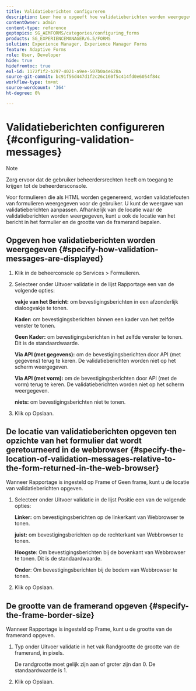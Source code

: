 ```yaml
---
title: Validatieberichten configureren
description: Leer hoe u opgeeft hoe validatieberichten worden weergegeven en waar deze zich bevinden ten opzichte van het formulier dat wordt geretourneerd in de webbrowser.
contentOwner: admin
content-type: reference
geptopics: SG_AEMFORMS/categories/configuring_forms
products: SG_EXPERIENCEMANAGER/6.5/FORMS
solution: Experience Manager, Experience Manager Forms
feature: Adaptive Forms
role: User, Developer
hide: true
hidefromtoc: true
exl-id: 1172f1f2-b297-4021-a9ee-507b0a4e628a
source-git-commit: bc91f56d447d1f2c26c160f5c414fd0e6054f84c
workflow-type: tm+mt
source-wordcount: '364'
ht-degree: 0%

---
```


# Validatieberichten configureren {#configuring-validation-messages}

>[!NOTE]
> 
> Zorg ervoor dat de gebruiker beheerdersrechten heeft om toegang te krijgen tot de beheerdersconsole.

Voor formulieren die als HTML worden gegenereerd, worden validatiefouten van formulieren weergegeven voor de gebruiker. U kunt de weergave van validatieberichten aanpassen. Afhankelijk van de locatie waar de validatieberichten worden weergegeven, kunt u ook de locatie van het bericht in het formulier en de grootte van de framerand bepalen.

## Opgeven hoe validatieberichten worden weergegeven {#specify-how-validation-messages-are-displayed}

1. Klik in de beheerconsole op Services > Formulieren.
1. Selecteer onder Uitvoer validatie in de lijst Rapportage een van de volgende opties:

   **vakje van het Bericht:** om bevestigingsberichten in een afzonderlijk dialoogvakje te tonen.

   **Kader:** om bevestigingsberichten binnen een kader van het zelfde venster te tonen.

   **Geen Kader:** om bevestigingsberichten in het zelfde venster te tonen. Dit is de standaardwaarde.

   **Via API (met gegevens):** om de bevestigingsberichten door API (met gegevens) terug te keren. De validatieberichten worden niet op het scherm weergegeven.

   **Via API (met vorm):** om de bevestigingsberichten door API (met de vorm) terug te keren. De validatieberichten worden niet op het scherm weergegeven.

   **niets:** om bevestigingsberichten niet te tonen.

1. Klik op Opslaan.

## De locatie van validatieberichten opgeven ten opzichte van het formulier dat wordt geretourneerd in de webbrowser {#specify-the-location-of-validation-messages-relative-to-the-form-returned-in-the-web-browser}

Wanneer Rapportage is ingesteld op Frame of Geen frame, kunt u de locatie van validatieberichten opgeven.

1. Selecteer onder Uitvoer validatie in de lijst Positie een van de volgende opties:

   **Linker:** om bevestigingsberichten op de linkerkant van Webbrowser te tonen.

   **juist:** om bevestigingsberichten op de rechterkant van Webbrowser te tonen.

   **Hoogste**: Om bevestigingsberichten bij de bovenkant van Webbrowser te tonen. Dit is de standaardwaarde.

   **Onder**: Om bevestigingsberichten bij de bodem van Webbrowser te tonen.

1. Klik op Opslaan.

## De grootte van de framerand opgeven {#specify-the-frame-border-size}

Wanneer Rapportage is ingesteld op Frame, kunt u de grootte van de framerand opgeven.

1. Typ onder Uitvoer validatie in het vak Randgrootte de grootte van de framerand, in pixels.

   De randgrootte moet gelijk zijn aan of groter zijn dan 0. De standaardwaarde is 1.

1. Klik op Opslaan.
